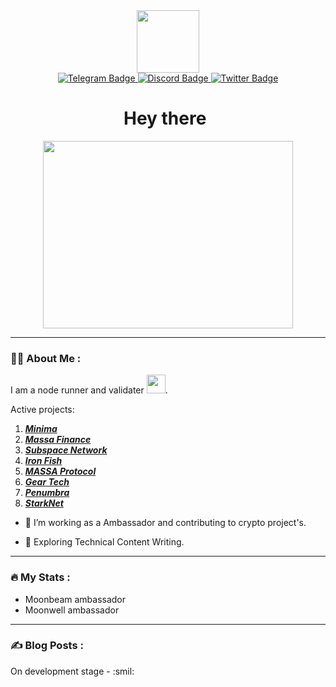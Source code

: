 <div id="header" align="center">
  <img src="https://media.giphy.com/media/jdPMeyv9rn0hZHh8n9/giphy.gif" width="100"/>
  <div id="badges">
    <a href="https://t.me/Rufikus">
      <img src="https://img.shields.io/badge/telegram-blue?style=for-the-badge&logo=telegram&logoColor=white" alt="Telegram Badge"/>
    </a>
    <a href="https://discord.com/users/Rufikus#9763">
      <img src="https://img.shields.io/badge/discord-purple?style=for-the-badge&logo=discord&logoColor=white" alt="Discord Badge"/>
    </a>
    <a href="https://twitter.com/Ruslan35997128">
      <img src="https://img.shields.io/badge/Twitter-blue?style=for-the-badge&logo=twitter&logoColor=white" alt="Twitter Badge"/>
    </a>
  </div>
  <h1>
    Hey there
    <img src="https://media.giphy.com/media/hvRJCLFzcasrR4ia7z/giphy.gif" width="3px"/>
  </h1>
</div>
<div align="center">
  <img src="https://media.giphy.com/media/V0OggVqQxNIOI/giphy.gif" width="400" height="300"/>
</div>

---

### :woman_technologist: About Me :
I am a node runner and validater <img src="https://media.giphy.com/media/WUlplcMpOCEmTGBtBW/giphy.gif" width="30">.

Active projects:
1. ***[Minima](https://minima.global/ "Minima")***  
2. ***[Massa Finance](https://masa.finance/ "Massa Finance")***  
3. ***[Subspace Network](https://subspace.network/ "Subspace Network")***  
4. ***[Iron Fish](https://ironfish.network/docs/whitepaper/1_introduction "Iron Fish")***
5. ***[MASSA Protocol](https://test.massa.net/#explorer?explore=2FN1EGWv3V3vAzdJSW6kRi4CjuCLo9cbjvY4sqb5yT6g5NL6xd "Unlimitedmolot_massa_node")*** 
6. ***[Gear Tech](https://www.gear-tech.io/ "Gear Tech")***  
7. ***[Penumbra](https://penumbra.zone/ "Penumbra")***
8. ***[StarkNet](https://starkware.co/starknet/ "StarkNet")***

- :telescope: I’m working as a Ambassador and contributing to crypto project's.

- :seedling: Exploring Technical Content Writing.


---

### :fire: My Stats :
- Moonbeam ambassador
- Moonwell ambassador 

---

### :writing_hand: Blog Posts :
<!-- BLOG-POST-LIST:START -->
On development stage - :smil:
<!-- BLOG-POST-LIST:END -->


